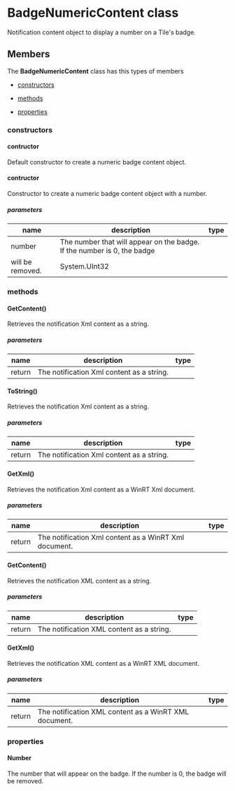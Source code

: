 
# BadgeNumericContent class

Notification content object to display a number on a Tile's badge.

## Members

The **BadgeNumericContent** class has this types of members

* [constructors](#constructors)

* [methods](#methods)

* [properties](#properties)

### constructors

#### contructor

Default constructor to create a numeric badge content object.

#### contructor

Constructor to create a numeric badge content object with a number.

##### parameters



| name | description | type |
| --- | --- | --- |
| number | The number that will appear on the badge.  If the number is 0, the badge            will be removed. | System.UInt32 |

### methods

#### GetContent()

Retrieves the notification Xml content as a string.

##### parameters



| name | description | type |
| --- | --- | --- |
| return |The notification Xml content as a string. |

#### ToString()

Retrieves the notification Xml content as a string.

##### parameters



| name | description | type |
| --- | --- | --- |
| return |The notification Xml content as a string. |

#### GetXml()

Retrieves the notification Xml content as a WinRT Xml document.

##### parameters



| name | description | type |
| --- | --- | --- |
| return |The notification Xml content as a WinRT Xml document. |

#### GetContent()

Retrieves the notification XML content as a string.

##### parameters



| name | description | type |
| --- | --- | --- |
| return |The notification XML content as a string. |

#### GetXml()

Retrieves the notification XML content as a WinRT XML document.

##### parameters



| name | description | type |
| --- | --- | --- |
| return |The notification XML content as a WinRT XML document. |

### properties

#### Number

The number that will appear on the badge.  If the number is 0, the badge            will be removed.
